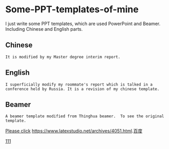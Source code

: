 # Some-PPT-templates-of-mine
I just write some PPT templates, which are used PowerPoint and Beamer. Including Chinese and English parts.
 ## Chinese
    It is modified by my Master degree interim report.

 ## English
    I superficially modify my roommate's report which is talked in a conference held by Russia. It is a revision of my chinese template.
 ## Beamer
    A beamer template modified from Thinghua beamer.  To see the original template.
  [Please click](https://www.latexstudio.net/archives/4051.html)
    <https://www.latexstudio.net/archives/4051.html>.[百度](https://www.baidu.com)
 
 [111](https://www.baidu.com)
